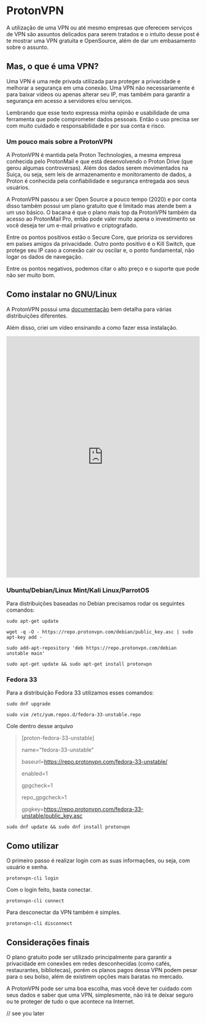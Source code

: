 # ProtonVPN
A utilização de uma VPN ou até mesmo empresas que oferecem serviços de VPN são assuntos delicados para serem tratados e o intuito desse post é te mostrar uma VPN gratuita e OpenSource, além de dar um embasamento sobre o assunto.

## Mas, o que é uma VPN?

Uma VPN é uma rede privada utilizada para proteger a privacidade e melhorar a segurança em uma conexão. Uma VPN não necessariamente é para baixar vídeos ou apenas alterar seu IP, mas também para garantir a segurança em acesso a servidores e/ou serviços.

Lembrando que esse texto expressa minha opinão e usabilidade de uma ferramenta que pode comprometer dados pessoais. Então o uso precisa ser com muito cuidado e responsabilidade e por sua conta e risco.

### Um pouco mais sobre a ProtonVPN

A ProtonVPN é mantida pela Proton Technologies, a mesma empresa conhecida pelo ProtonMail e que está desenvolvendo o Proton Drive (que gerou algumas controversas). Além dos dados serem movimentados na Suiça, ou seja, sem leis de armazenamento e monitoramento de dados, a Proton é conhecida pela confiabilidade e segurança entregada aos seus usuários.

A ProtonVPN passou a ser Open Source a pouco tempo (2020) e por conta disso também possui um plano gratuito que é limitado mas atende bem a um uso básico. O bacana é que o plano mais top da ProtonVPN também da acesso ao ProtonMail Pro, então pode valer muito apena o investimento se você deseja ter um e-mail privativo e criptografado.

Entre os pontos positivos estão o Secure Core, que prioriza os servidores em países amigos da privacidade. Outro ponto positivo é o Kill Switch, que protege seu IP caso a conexão cair ou oscilar e, o ponto fundamental, não logar os dados de navegação.

Entre os pontos negativos, podemos citar o alto preço e o suporte que pode não ser muito bom.

## Como instalar no GNU/Linux

A ProtonVPN possui uma [documentação](https://protonvpn.com/support/official-linux-client/) bem detalha para várias distribuições diferentes.

Além disso, criei um vídeo ensinando a como fazer essa instalação.

<iframe width="100%" height="630" src="https://www.youtube.com/embed/sgrPtWjuTzo" title="YouTube video player" frameborder="0" allow="accelerometer; autoplay; clipboard-write; encrypted-media; gyroscope; picture-in-picture" allowfullscreen></iframe>

### Ubuntu/Debian/Linux Mint/Kali Linux/ParrotOS

Para distribuições baseadas no Debian precisamos rodar os seguintes comandos:

```
sudo apt-get update
```

```
wget -q -O - https://repo.protonvpn.com/debian/public_key.asc | sudo apt-key add - 
```

```
sudo add-apt-repository 'deb https://repo.protonvpn.com/debian unstable main'
```

```
sudo apt-get update && sudo apt-get install protonvpn
```

### Fedora 33

Para a distribuição Fedora 33 utilizamos esses comandos:

```
sudo dnf upgrade
```

```
sudo vim /etc/yum.repos.d/fedora-33-unstable.repo
```

Cole dentro desse arquivo

> \[proton-fedora-33-unstable]
>
> name="fedora-33-unstable"
>
> baseurl=https://repo.protonvpn.com/fedora-33-unstable/
>
> enabled=1
>
> gpgcheck=1
>
> repo_gpgcheck=1
>
> gpgkey=https://repo.protonvpn.com/fedora-33-unstable/public_key.asc

```
sudo dnf update && sudo dnf install protonvpn
```

## Como utilizar

O primeiro passo é realizar login com as suas informações, ou seja, com usuário e senha.

```
protonvpn-cli login
```

Com o login feito, basta conectar.

```
protonvpn-cli connect
```

Para desconectar da VPN também é simples.

```
protonvpn-cli disconnect
```

## Considerações finais

O plano gratuito pode ser utilizado principalmente para garantir a privacidade em conexões em redes desconhecidas (como cafés, restaurantes, bibliotecas), porém os planos pagos dessa VPN podem pesar para o seu bolso, além de existirem opções mais baratas no mercado.

A ProtonVPN pode ser uma boa escolha, mas você deve ter cuidado com seus dados e saber que uma VPN, simplesmente, não irá te deixar seguro ou te proteger de tudo o que acontece na Internet.



// see you later